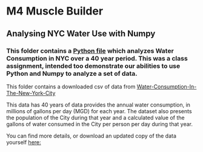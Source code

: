 # M4 Muscle Builder
## Analysing NYC Water Use with Numpy
### This folder contains a [Python file](https://github.com/yuleidner/Katz_Data_Analytics/blob/master/M4/M4%20Data%20Analyitcs.ipynb) which analyzes Water Consumption in NYC over a 40 year period. This was a class assignment, intended too demonstrate our abilities to use Python and Numpy to analyze a set of data.

This folder contains a downloaded csv of data from [Water-Consumption-In-The-New-York-City](https://data.cityofnewyork.us/Environment/Water-Consumption-In-The-New-York-City/ia2d-e54m)

This data has 40 years of data provides the annual water consumption, in millions of gallons per day (MGD) for each year. The dataset also presents the population of the City during that year and a calculated value of the gallons of water consumed in the City per person per day during that year.

You can find more details, or download an updated copy of the data yourself [here:](https://data.cityofnewyork.us/Environment/Water-Consumption-In-The-New-York-City/ia2d-e54m)
